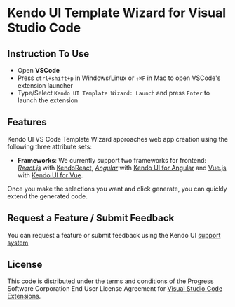 # Kendo UI Template Wizard for Visual Studio Code

## Instruction To Use

- Open **VSCode**
- Press `ctrl+shift+p` in Windows/Linux or `⇧⌘P` in Mac to open VSCode's extension launcher
- Type/Select `Kendo UI Template Wizard: Launch` and press `Enter` to launch the extension

## Features

Kendo UI VS Code Template Wizard approaches web app creation using the following three attribute sets:

- **Frameworks**: We currently support two frameworks for frontend: _[React.js](https://reactjs.org/)_ with [KendoReact](https://www.telerik.com/kendo-react-ui/), _[Angular](https://angular.io/)_ with [Kendo UI for Angular](https://www.telerik.com/kendo-angular-ui) and [Vue.js](https://vuejs.org/) with [Kendo UI for Vue](https://www.telerik.com/kendo-vue-ui/).

Once you make the selections you want and click generate, you can quickly extend the generated code.

## Request a Feature / Submit Feedback

You can request a feature or submit feedback using the Kendo UI [support system](https://www.telerik.com/account/support-tickets)

## License

This code is distributed under the terms and conditions of the Progress Software Corporation End User License Agreement for [Visual Studio Code Extensions](https://github.com/telerik/kendo-vscode-extensions/tree/master/kendo-ui-template-wizard/src/extension/LICENSE.md).
